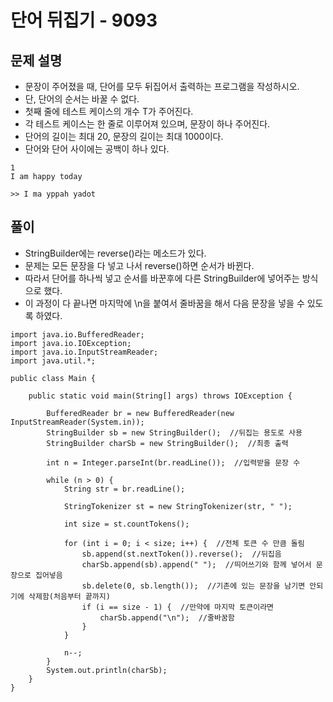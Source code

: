 # 단어 뒤집기 - 9093

## 문제 설명
* 문장이 주어졌을 때, 단어를 모두 뒤집어서 출력하는 프로그램을 작성하시오.
* 단, 단어의 순서는 바꿀 수 없다.
* 첫째 줄에 테스트 케이스의 개수 T가 주어진다. 
* 각 테스트 케이스는 한 줄로 이루어져 있으며, 문장이 하나 주어진다. 
* 단어의 길이는 최대 20, 문장의 길이는 최대 1000이다. 
* 단어와 단어 사이에는 공백이 하나 있다.
```
1
I am happy today

>> I ma yppah yadot
```

## 풀이
* StringBuilder에는 reverse()라는 메소드가 있다.
* 문제는 모든 문장을 다 넣고 나서 reverse()하면 순서가 바뀐다.
* 따라서 단어를 하나씩 넣고 순서를 바꾼후에 다른 StringBuilder에 넣어주는 방식으로 했다.
* 이 과정이 다 끝나면 마지막에 \n을 붙여서 줄바꿈을 해서 다음 문장을 넣을 수 있도록 하였다.
```
import java.io.BufferedReader;
import java.io.IOException;
import java.io.InputStreamReader;
import java.util.*;

public class Main {

    public static void main(String[] args) throws IOException {

        BufferedReader br = new BufferedReader(new InputStreamReader(System.in));
        StringBuilder sb = new StringBuilder();  //뒤집는 용도로 사용
        StringBuilder charSb = new StringBuilder();  //최종 출력

        int n = Integer.parseInt(br.readLine());  //입력받을 문장 수

        while (n > 0) {
            String str = br.readLine();

            StringTokenizer st = new StringTokenizer(str, " ");
            
            int size = st.countTokens();
            
            for (int i = 0; i < size; i++) {  //전체 토큰 수 만큼 돌림
                sb.append(st.nextToken()).reverse();  //뒤집음
                charSb.append(sb).append(" ");  //띄어쓰기와 함께 넣어서 문장으로 집어넣음
                sb.delete(0, sb.length());  //기존에 있는 문장을 남기면 안되기에 삭제함(처음부터 끝까지)
                if (i == size - 1) {  //만약에 마지막 토큰이라면
                    charSb.append("\n");  //줄바꿈함
                }
            }

            n--;
        }
        System.out.println(charSb);
    }
}
```
